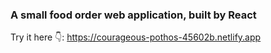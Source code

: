 ### A small food order web application, built by React
Try it here 👇:
https://courageous-pothos-45602b.netlify.app
